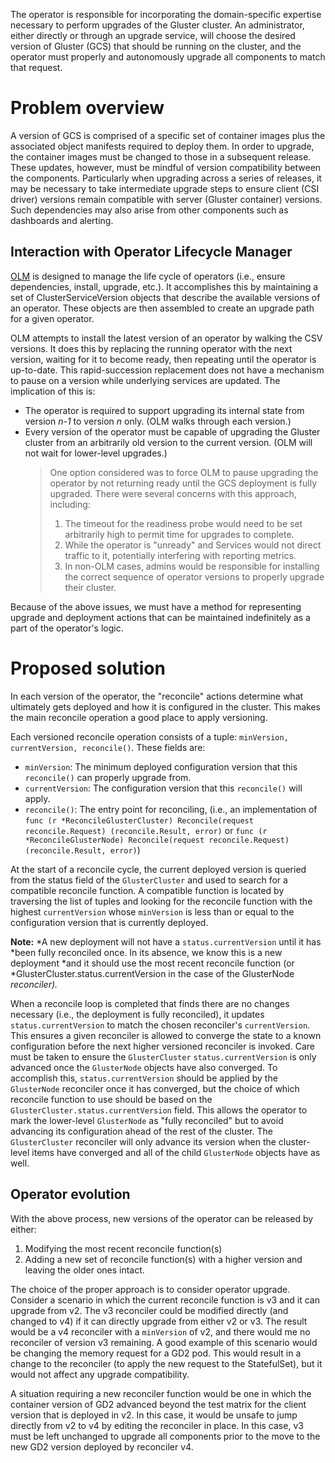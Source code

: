 The operator is responsible for incorporating the domain-specific expertise
necessary to perform upgrades of the Gluster cluster. An administrator, either
directly or through an upgrade service, will choose the desired version of
Gluster (GCS) that should be running on the cluster, and the operator must
properly and autonomously upgrade all components to match that request.

# Problem overview

A version of GCS is comprised of a specific set of container images plus the
associated object manifests required to deploy them. In order to upgrade, the
container images must be changed to those in a subsequent release. These
updates, however, must be mindful of version compatibility between the
components. Particularly when upgrading across a series of releases, it may be
necessary to take intermediate upgrade steps to ensure client (CSI driver)
versions remain compatible with server (Gluster container) versions. Such
dependencies may also arise from other components such as dashboards and
alerting.

## Interaction with Operator Lifecycle Manager

[OLM](https://github.com/operator-framework/operator-lifecycle-manager) is
designed to manage the life cycle of operators (i.e., ensure dependencies,
install, upgrade, etc.). It accomplishes this by maintaining a set of
ClusterServiceVersion objects that describe the available versions of an
operator. These objects are then assembled to create an upgrade path for a
given operator.

OLM attempts to install the latest version of an operator by walking the CSV
versions. It does this by replacing the running operator with the next version,
waiting for it to become ready, then repeating until the operator is
up-to-date. This rapid-succession replacement does not have a mechanism to
pause on a version while underlying services are updated. The implication of
this is:

- The operator is required to support upgrading its internal state from version
  *n-1* to version *n* only. (OLM walks through each version.)
- Every version of the operator must be capable of upgrading the Gluster
  cluster from an arbitrarily old version to the current version. (OLM will not
  wait for lower-level upgrades.)
  > One option considered was to force OLM to pause upgrading the operator by
  > not returning ready until the GCS deployment is fully upgraded. There were
  > several concerns with this approach, including:
  >
  > 1. The timeout for the readiness probe would need to be set arbitrarily
  >    high to permit time for upgrades to complete.
  > 1. While the operator is "unready" and Services would not direct traffic
  >    to it, potentially interfering with reporting metrics.
  > 1. In non-OLM cases, admins would be responsible for installing the correct
  >    sequence of operator versions to properly upgrade their cluster.

Because of the above issues, we must have a method for representing upgrade and
deployment actions that can be maintained indefinitely as a part of the
operator's logic.

# Proposed solution

In each version of the operator, the "reconcile" actions determine what
ultimately gets deployed and how it is configured in the cluster. This makes the
main reconcile operation a good place to apply versioning.

Each versioned reconcile operation consists of a tuple: `minVersion,
currentVersion, reconcile()`. These fields are:

- `minVersion`: The minimum deployed configuration version that this
  `reconcile()` can properly upgrade from.
- `currentVersion`: The configuration version that this `reconcile()` will
  apply.
- `reconcile()`: The entry point for reconciling, (i.e., an implementation of
  `func (r *ReconcileGlusterCluster) Reconcile(request reconcile.Request)
  (reconcile.Result, error)` or `func (r *ReconcileGlusterNode)
  Reconcile(request reconcile.Request) (reconcile.Result, error)`)

At the start of a reconcile cycle, the current deployed version is queried from
the status field of the `GlusterCluster` and used to search for a compatible
reconcile function. A compatible function is located by traversing the list of
tuples and looking for the reconcile function with the highest `currentVersion`
whose `minVersion` is less than or equal to the configuration version that is
currently deployed.

**Note:** *A new deployment will not have a `status.currentVersion` until it has
*been fully reconciled once. In its absence, we know this is a new deployment
*and it should use the most recent reconcile function (or
*GlusterCluster.status.currentVersion in the case of the GlusterNode
*reconciler).*

When a reconcile loop is completed that finds there are no changes necessary
(i.e., the deployment is fully reconciled), it updates `status.currentVersion`
to match the chosen reconciler's `currentVersion`. This ensures a given
reconciler is allowed to converge the state to a known configuration before the
next higher versioned reconciler is invoked. Care must be taken to ensure the
`GlusterCluster` `status.currentVersion` is only advanced once the `GlusterNode`
objects have also converged. To accomplish this, `status.currentVersion` should
be applied by the `GlusterNode` reconciler once it has converged, but the choice
of which reconcile function to use should be based on the
`GlusterCluster.status.currentVersion` field. This allows the operator to mark
the lower-level `GlusterNode` as "fully reconciled" but to avoid advancing its
configuration ahead of the rest of the cluster. The `GlusterCluster` reconciler
will only advance its version when the cluster-level items have converged and
all of the child `GlusterNode` objects have as well.

## Operator evolution

With the above process, new versions of the operator can be released by either:

1. Modifying the most recent reconcile function(s)
1. Adding a new set of reconcile function(s) with a higher version and leaving
   the older ones intact.

The choice of the proper approach is to consider operator upgrade. Consider a
scenario in which the current reconcile function is v3 and it can upgrade from
v2. The v3 reconciler could be modified directly (and changed to v4) if it can
directly upgrade from either v2 or v3. The result would be a v4 reconciler with
a `minVersion` of v2, and there would me no reconciler of version v3 remaining.
A good example of this scenario would be changing the memory request for a GD2
pod. This would result in a change to the reconciler (to apply the new request
to the StatefulSet), but it would not affect any upgrade compatibility.

A situation requiring a new reconciler function would be one in which the
container version of GD2 advanced beyond the test matrix for the client version
that is deployed in v2. In this case, it would be unsafe to jump directly from
v2 to v4 by editing the reconciler in place. In this case, v3 must be left
unchanged to upgrade all components prior to the move to the new GD2 version
deployed by reconciler v4.
